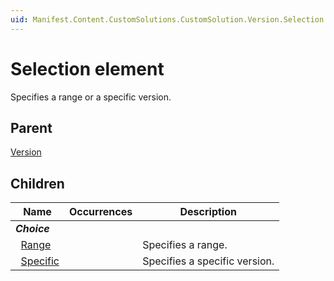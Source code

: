 ```yaml
---
uid: Manifest.Content.CustomSolutions.CustomSolution.Version.Selection
---
```


# Selection element

Specifies a range or a specific version.

## Parent

[Version](xref:Manifest.Content.CustomSolutions.CustomSolution.Version)

## Children

|Name|Occurrences|Description|
|--- |--- |--- |
|***Choice***|||
|&nbsp;&nbsp;[Range](xref:Manifest.Content.CustomSolutions.CustomSolution.Version.Selection.Range)||Specifies a range.|
|&nbsp;&nbsp;[Specific](xref:Manifest.Content.CustomSolutions.CustomSolution.Version.Selection.Specific)||Specifies a specific version.|
